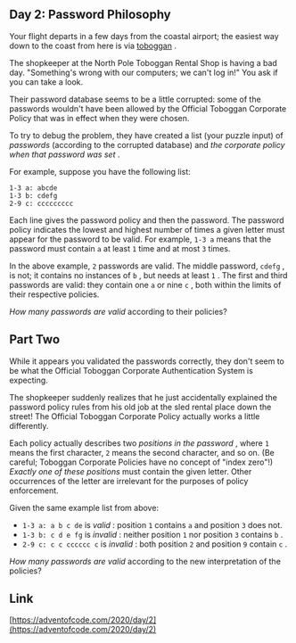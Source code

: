 ## Day 2: Password Philosophy

Your flight departs in a few days from the coastal airport; the easiest way down to the coast from here is via [toboggan](https://en.wikipedia.org/wiki/Toboggan) .

The shopkeeper at the North Pole Toboggan Rental Shop is having a bad day. "Something's wrong with our computers; we can't log in!" You ask if you can take a look.

Their password database seems to be a little corrupted: some of the passwords wouldn't have been allowed by the Official Toboggan Corporate Policy that was in effect when they were chosen.

To try to debug the problem, they have created a list (your puzzle input) of _passwords_ (according to the corrupted database) and _the corporate policy when that password was set_ .

For example, suppose you have the following list:

```
1-3 a: abcde
1-3 b: cdefg
2-9 c: ccccccccc
```

Each line gives the password policy and then the password. The password policy indicates the lowest and highest number of times a given letter must appear for the password to be valid. For example, `1-3 a` means that the password must contain `a` at least `1` time and at most `3` times.

In the above example, `2` passwords are valid. The middle password, `cdefg` , is not; it contains no instances of `b` , but needs at least `1` . The first and third passwords are valid: they contain one `a` or nine `c` , both within the limits of their respective policies.

_How many passwords are valid_ according to their policies?

## Part Two

While it appears you validated the passwords correctly, they don't seem to be what the Official Toboggan Corporate Authentication System is expecting.

The shopkeeper suddenly realizes that he just accidentally explained the password policy rules from his old job at the sled rental place down the street! The Official Toboggan Corporate Policy actually works a little differently.

Each policy actually describes two _positions in the password_ , where `1` means the first character, `2` means the second character, and so on. (Be careful; Toboggan Corporate Policies have no concept of "index zero"!) _Exactly one of these positions_ must contain the given letter. Other occurrences of the letter are irrelevant for the purposes of policy enforcement.

Given the same example list from above:

- `1-3 a: a b c de` is _valid_ : position `1` contains `a` and position `3` does not.
- `1-3 b: c d e fg` is _invalid_ : neither position `1` nor position `3` contains `b` .
- `2-9 c: c c cccccc c` is _invalid_ : both position `2` and position `9` contain `c` .

_How many passwords are valid_ according to the new interpretation of the policies?

## Link

[https://adventofcode.com/2020/day/2](https://adventofcode.com/2020/day/2)
